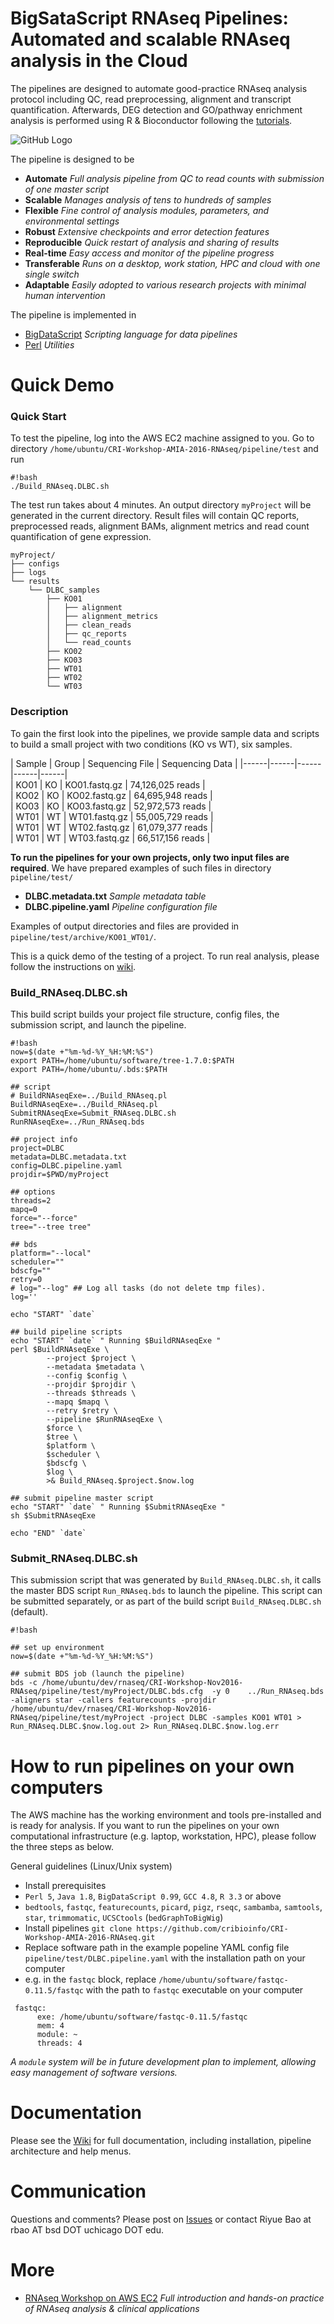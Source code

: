 # BigSataScript RNAseq Pipelines: Automated and scalable RNAseq analysis in the Cloud

The pipelines are designed to automate good-practice RNAseq analysis protocol including QC, read preprocessing, alignment and transcript quantification. Afterwards, DEG detection and GO/pathway enrichment analysis is performed using R & Bioconductor following the [tutorials](https://github.com/cribioinfo/CRI-Workshop-AMIA-2016-RNAseq/blob/master/Run_RNAseq.tutorial.rendered.ipynb).

![GitHub Logo](https://github.com/cribioinfo/CRI-Workshop-AMIA-2016-RNAseq/blob/master/notebook_ext/ipynb_data/assets/Figure29.png)

The pipeline is designed to be

* **Automate** *Full analysis pipeline from QC to read counts with submission of one master script*
* **Scalable** *Manages analysis of tens to hundreds of samples*
* **Flexible** *Fine control of analysis modules, parameters, and environmental settings*
* **Robust** *Extensive checkpoints and error detection features*
* **Reproducible** *Quick restart of analysis and sharing of results*
* **Real-time** *Easy access and monitor of the pipeline progress*
* **Transferable** *Runs on a desktop, work station, HPC and cloud with one single switch*
* **Adaptable** *Easily adopted to various research projects with minimal human intervention*

The pipeline is implemented in 

* [BigDataScript](http://pcingola.github.io/BigDataScript/) *Scripting language for data pipelines*
* [Perl](https://www.perl.org/) *Utilities*

# Quick Demo

### Quick Start

To test the pipeline, log into the AWS EC2 machine assigned to you. 
Go to directory `/home/ubuntu/CRI-Workshop-AMIA-2016-RNAseq/pipeline/test` and run 
 
```
#!bash
./Build_RNAseq.DLBC.sh
```

The test run takes about 4 minutes. An output directory `myProject` will be generated in the current directory. Result files will contain QC reports, preprocessed reads, alignment BAMs, alignment metrics and read count quantification of gene expression.

```
myProject/
├── configs
├── logs
└── results
    └── DLBC_samples
        ├── KO01
        │   ├── alignment
        │   ├── alignment_metrics
        │   ├── clean_reads
        │   ├── qc_reports
        │   └── read_counts
        ├── KO02
        ├── KO03
        ├── WT01
        ├── WT02
        └── WT03
```

### Description

To gain the first look into the pipelines, we provide sample data and scripts to build a small project with two conditions (KO vs WT), six samples.

| Sample | Group | Sequencing File | Sequencing Data |
|------|------|------|------|------|   
| KO01 | KO | KO01.fastq.gz | 74,126,025 reads |   
| KO02 | KO | KO02.fastq.gz | 64,695,948 reads |   
| KO03 | KO | KO03.fastq.gz | 52,972,573 reads |   
| WT01 | WT | WT01.fastq.gz | 55,005,729 reads |   
| WT01 | WT | WT02.fastq.gz | 61,079,377 reads |   
| WT01 | WT | WT03.fastq.gz | 66,517,156 reads | 

**To run the pipelines for your own projects, only two input files are required**. We have prepared examples of such files in directory `pipeline/test/`

* **DLBC.metadata.txt** *Sample metadata table*
* **DLBC.pipeline.yaml** *Pipeline configuration file*

Examples of output directories and files are provided in `pipeline/test/archive/KO01_WT01/`. 

This is a quick demo of the testing of a project. To run real analysis, please follow the instructions on [wiki](https://github.com/cribioinfo/CRI-Workshop-AMIA-2016-RNAseq/wiki).

### Build_RNAseq.DLBC.sh

This build script builds your project file structure, config files, the submission script, and launch the pipeline.

```
#!bash
now=$(date +"%m-%d-%Y_%H:%M:%S")
export PATH=/home/ubuntu/software/tree-1.7.0:$PATH
export PATH=/home/ubuntu/.bds:$PATH

## script
# BuildRNAseqExe=../Build_RNAseq.pl
BuildRNAseqExe=../Build_RNAseq.pl
SubmitRNAseqExe=Submit_RNAseq.DLBC.sh
RunRNAseqExe=../Run_RNAseq.bds

## project info
project=DLBC
metadata=DLBC.metadata.txt
config=DLBC.pipeline.yaml
projdir=$PWD/myProject

## options
threads=2
mapq=0
force="--force"
tree="--tree tree"

## bds
platform="--local"
scheduler=""
bdscfg=""
retry=0
# log="--log" ## Log all tasks (do not delete tmp files).
log=''

echo "START" `date`

## build pipeline scripts
echo "START" `date` " Running $BuildRNAseqExe "
perl $BuildRNAseqExe \
        --project $project \
        --metadata $metadata \
        --config $config \
        --projdir $projdir \
        --threads $threads \
        --mapq $mapq \
        --retry $retry \
        --pipeline $RunRNAseqExe \
        $force \
        $tree \
        $platform \
        $scheduler \
        $bdscfg \
        $log \
        >& Build_RNAseq.$project.$now.log

## submit pipeline master script
echo "START" `date` " Running $SubmitRNAseqExe "
sh $SubmitRNAseqExe

echo "END" `date`
```

### Submit_RNAseq.DLBC.sh

This submission script that was generated by `Build_RNAseq.DLBC.sh`, it calls the master BDS script `Run_RNAseq.bds` to launch the pipeline. This script can be submitted separately, or as part of the build script `Build_RNAseq.DLBC.sh` (default).

```
#!bash

## set up environment
now=$(date +"%m-%d-%Y_%H:%M:%S")

## submit BDS job (launch the pipeline)
bds -c /home/ubuntu/dev/rnaseq/CRI-Workshop-Nov2016-RNAseq/pipeline/test/myProject/DLBC.bds.cfg  -y 0    ../Run_RNAseq.bds -aligners star -callers featurecounts -projdir /home/ubuntu/dev/rnaseq/CRI-Workshop-Nov2016-RNAseq/pipeline/test/myProject -project DLBC -samples KO01 WT01 > Run_RNAseq.DLBC.$now.log.out 2> Run_RNAseq.DLBC.$now.log.err
```

# How to run pipelines on your own computers

The AWS machine has the working environment and tools pre-installed and is ready for analysis. If you want to run the pipelines on your own computational infrastructure (e.g. laptop, workstation, HPC), please follow the three steps as below.

General guidelines (Linux/Unix system)
* Install prerequisites
 * `Perl 5`, `Java 1.8`, `BigDataScript 0.99`, `GCC 4.8`, `R 3.3` or above
 * `bedtools`, `fastqc`, `featurecounts`, `picard`, `pigz`, `rseqc`, `sambamba`, `samtools`, `star`, `trimmomatic`, `UCSCtools` (`bedGraphToBigWig`)
* Install pipelines
 `git clone https://github.com/cribioinfo/CRI-Workshop-AMIA-2016-RNAseq.git`
* Replace software path in the example popeline YAML config file `pipeline/test/DLBC.pipeline.yaml` with the installation path on your computer
 * e.g. in the `fastqc` block, replace `/home/ubuntu/software/fastqc-0.11.5/fastqc` with the path to `fastqc` executable on your computer     
```
 fastqc:
      exe: /home/ubuntu/software/fastqc-0.11.5/fastqc
      mem: 4
      module: ~
      threads: 4
```
  *A `module` system will be in future development plan to implement, allowing easy management of software versions.*

# Documentation

Please see the [Wiki](https://github.com/cribioinfo/CRI-Workshop-AMIA-2016-RNAseq/wiki) for full documentation, including installation, pipeline architecture and help menus.

# Communication

Questions and comments? Please post on [Issues](https://github.com/cribioinfo/CRI-Workshop-AMIA-2016-RNAseq/issues) or contact Riyue Bao at rbao AT bsd DOT uchicago DOT edu.

# More

* [RNAseq Workshop on AWS EC2](https://github.com/cribioinfo/CRI-Workshop-AMIA-2016-RNAseq/blob/master/Run_RNAseq.tutorial.rendered.ipynb) *Full introduction and hands-on practice of RNAseq analysis & clinical applications*
